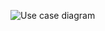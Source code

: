 ![Use case diagram](https://github.com/sefedemircan/BiP_Clone/assets/97389775/c91eea96-67cc-4d9a-b18c-602d1221896f)
